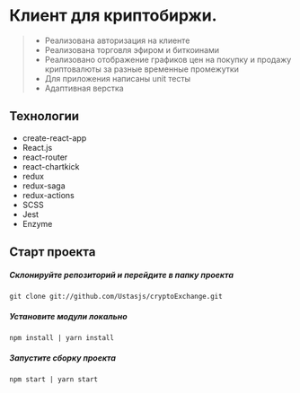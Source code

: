 # Клиент для криптобиржи.

> * Реализована авторизация на клиенте
> * Реализована торговля эфиром и биткоинами
> * Реализовано отображение графиков цен на покупку и продажу криптовалюты за разные временные промежутки
> * Для приложения написаны unit тесты
> * Адаптивная верстка

## Технологии

* create-react-app
* React.js
* react-router
* react-chartkick
* redux
* redux-saga
* redux-actions
* SCSS
* Jest
* Enzyme

## Старт проекта

##### Склонируйте репозиторий и перейдите в папку проекта

```
git clone git://github.com/Ustasjs/cryptoExchange.git
```

##### Установите модули локально

```
npm install | yarn install
```

##### Запустите сборку проекта

```
npm start | yarn start
```
